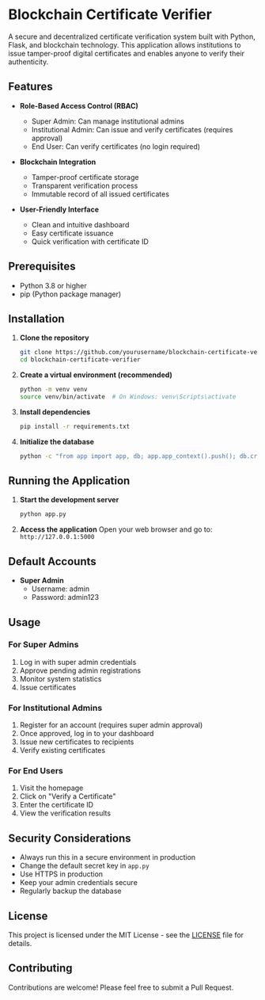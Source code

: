 # Blockchain Certificate Verifier

A secure and decentralized certificate verification system built with Python, Flask, and blockchain technology. This application allows institutions to issue tamper-proof digital certificates and enables anyone to verify their authenticity.

## Features

- **Role-Based Access Control (RBAC)**
  - Super Admin: Can manage institutional admins
  - Institutional Admin: Can issue and verify certificates (requires approval)
  - End User: Can verify certificates (no login required)

- **Blockchain Integration**
  - Tamper-proof certificate storage
  - Transparent verification process
  - Immutable record of all issued certificates

- **User-Friendly Interface**
  - Clean and intuitive dashboard
  - Easy certificate issuance
  - Quick verification with certificate ID

## Prerequisites

- Python 3.8 or higher
- pip (Python package manager)

## Installation

1. **Clone the repository**
   ```bash
   git clone https://github.com/yourusername/blockchain-certificate-verifier.git
   cd blockchain-certificate-verifier
   ```

2. **Create a virtual environment (recommended)**
   ```bash
   python -m venv venv
   source venv/bin/activate  # On Windows: venv\Scripts\activate
   ```

3. **Install dependencies**
   ```bash
   pip install -r requirements.txt
   ```

4. **Initialize the database**
   ```bash
   python -c "from app import app, db; app.app_context().push(); db.create_all()"
   ```

## Running the Application

1. **Start the development server**
   ```bash
   python app.py
   ```

2. **Access the application**
   Open your web browser and go to: `http://127.0.0.1:5000`

## Default Accounts

- **Super Admin**
  - Username: admin
  - Password: admin123

## Usage

### For Super Admins
1. Log in with super admin credentials
2. Approve pending admin registrations
3. Monitor system statistics
4. Issue certificates

### For Institutional Admins
1. Register for an account (requires super admin approval)
2. Once approved, log in to your dashboard
3. Issue new certificates to recipients
4. Verify existing certificates

### For End Users
1. Visit the homepage
2. Click on "Verify a Certificate"
3. Enter the certificate ID
4. View the verification results

## Security Considerations

- Always run this in a secure environment in production
- Change the default secret key in `app.py`
- Use HTTPS in production
- Keep your admin credentials secure
- Regularly backup the database

## License

This project is licensed under the MIT License - see the [LICENSE](LICENSE) file for details.

## Contributing

Contributions are welcome! Please feel free to submit a Pull Request.
